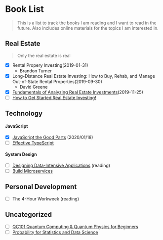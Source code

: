 # Book List
> This is a list to track the books I am reading and I want to read in the future.
> Also includes online materials for the topics I am interested in.

## Real Estate
> Only the real estate is real
- [X] Rental Propery Investing(2019-01-31)
    - Brandon Turner
- [X] Long-Distance Real Estate Investing: How to Buy, Rehab, and Manage Out-of-State Rental Properties(2019-09-30)
    - David Greene
- [X] [Fundamentals of Analyzing Real Estate Investments](https://www.udemy.com/course/real-estate-investment-analysis/)(2019-11-25)
- [ ] [How to Get Started Real Estate Investing!](https://www.udemy.com/rei-quick-start/)

## Technology
#### JavaScript
- [X] [JavaScript the Good Parts](https://learning.oreilly.com/library/view/javascript-the-good/9780596517748/) (2020/01/18)
- [ ] [Effective TypeScript](https://learning.oreilly.com/library/view/effective-typescript/9781492053736/)
#### System Design
- [ ] [Designing Data-Intensive Applications](https://learning.oreilly.com/library/view/designing-data-intensive-applications/9781491903063/) (reading)
- [ ] [Build Microservices](https://learning.oreilly.com/library/view/building-microservices/9781491950340/)

## Personal Development
- [ ] The 4-Hour Workweek (reading)

## Uncategorized
- [ ] [QC101 Quantum Computing & Quantum Physics for Beginners](https://www.udemy.com/qc101-introduction-to-quantum-computing-quantum-physics-for-beginners/)
- [ ] [Probability for Statistics and Data Science](https://www.udemy.com/probability-for-statistics-and-data-science/)
